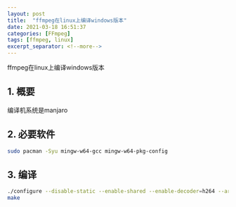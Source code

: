 ```yaml
---
layout: post
title:  "ffmpeg在linux上编译windows版本"
date: 2021-03-18 16:51:37
categories: [FFmpeg]
tags: [ffmpeg, linux]
excerpt_separator: <!--more-->
---
```

ffmpeg在linux上编译windows版本
<!--more-->

## 1. 概要

编译机系统是manjaro

## 2. 必要软件

```bash
sudo pacman -Syu mingw-w64-gcc mingw-w64-pkg-config
```

## 3. 编译

```bash
./configure --disable-static --enable-shared --enable-decoder=h264 --arch=x86_64 --target-os=mingw64  --cross-prefix=x86_64-w64-mingw32- --prefix=./ffmpeg-4.3.git-mingw64-dev
make
```